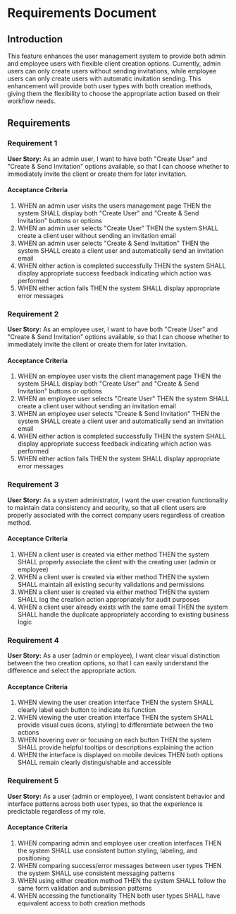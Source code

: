 # Requirements Document

## Introduction

This feature enhances the user management system to provide both admin and employee users with flexible client creation options. Currently, admin users can only create users without sending invitations, while employee users can only create users with automatic invitation sending. This enhancement will provide both user types with both creation methods, giving them the flexibility to choose the appropriate action based on their workflow needs.

## Requirements

### Requirement 1

**User Story:** As an admin user, I want to have both "Create User" and "Create & Send Invitation" options available, so that I can choose whether to immediately invite the client or create them for later invitation.

#### Acceptance Criteria

1. WHEN an admin user visits the users management page THEN the system SHALL display both "Create User" and "Create & Send Invitation" buttons or options
2. WHEN an admin user selects "Create User" THEN the system SHALL create a client user without sending an invitation email
3. WHEN an admin user selects "Create & Send Invitation" THEN the system SHALL create a client user and automatically send an invitation email
4. WHEN either action is completed successfully THEN the system SHALL display appropriate success feedback indicating which action was performed
5. WHEN either action fails THEN the system SHALL display appropriate error messages

### Requirement 2

**User Story:** As an employee user, I want to have both "Create User" and "Create & Send Invitation" options available, so that I can choose whether to immediately invite the client or create them for later invitation.

#### Acceptance Criteria

1. WHEN an employee user visits the client management page THEN the system SHALL display both "Create User" and "Create & Send Invitation" buttons or options
2. WHEN an employee user selects "Create User" THEN the system SHALL create a client user without sending an invitation email
3. WHEN an employee user selects "Create & Send Invitation" THEN the system SHALL create a client user and automatically send an invitation email
4. WHEN either action is completed successfully THEN the system SHALL display appropriate success feedback indicating which action was performed
5. WHEN either action fails THEN the system SHALL display appropriate error messages

### Requirement 3

**User Story:** As a system administrator, I want the user creation functionality to maintain data consistency and security, so that all client users are properly associated with the correct company users regardless of creation method.

#### Acceptance Criteria

1. WHEN a client user is created via either method THEN the system SHALL properly associate the client with the creating user (admin or employee)
2. WHEN a client user is created via either method THEN the system SHALL maintain all existing security validations and permissions
3. WHEN a client user is created via either method THEN the system SHALL log the creation action appropriately for audit purposes
4. WHEN a client user already exists with the same email THEN the system SHALL handle the duplicate appropriately according to existing business logic

### Requirement 4

**User Story:** As a user (admin or employee), I want clear visual distinction between the two creation options, so that I can easily understand the difference and select the appropriate action.

#### Acceptance Criteria

1. WHEN viewing the user creation interface THEN the system SHALL clearly label each button to indicate its function
2. WHEN viewing the user creation interface THEN the system SHALL provide visual cues (icons, styling) to differentiate between the two actions
3. WHEN hovering over or focusing on each button THEN the system SHALL provide helpful tooltips or descriptions explaining the action
4. WHEN the interface is displayed on mobile devices THEN both options SHALL remain clearly distinguishable and accessible

### Requirement 5

**User Story:** As a user (admin or employee), I want consistent behavior and interface patterns across both user types, so that the experience is predictable regardless of my role.

#### Acceptance Criteria

1. WHEN comparing admin and employee user creation interfaces THEN the system SHALL use consistent button styling, labeling, and positioning
2. WHEN comparing success/error messages between user types THEN the system SHALL use consistent messaging patterns
3. WHEN using either creation method THEN the system SHALL follow the same form validation and submission patterns
4. WHEN accessing the functionality THEN both user types SHALL have equivalent access to both creation methods